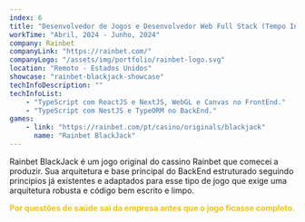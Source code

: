 ```yaml
---
index: 6
title: "Desenvolvedor de Jogos e Desenvolvedor Web Full Stack (Tempo Integral)"
workTime: "Abril, 2024 - Junho, 2024"
company: Rainbet
companyLink: "https://rainbet.com/"
companyLogo: "/assets/img/portfolio/rainbet-logo.svg"
location: "Remoto - Estados Unidos"
showcase: "rainbet-blackjack-showcase"
techInfoDescription: ""
techInfoList:
    - "TypeScript com ReactJS e NextJS, WebGL e Canvas no FrontEnd."
    - "TypeScript com NestJS e TypeORM no BackEnd."
games:
    - link: "https://rainbet.com/pt/casino/originals/blackjack"
      name: "Rainbet BlackJack"
---
```


Rainbet BlackJack é um jogo original do cassino Rainbet que comecei a produzir. Sua arquitetura e base principal do BackEnd estruturado seguindo principios já existentes e adaptados para esse tipo de jogo que exige uma arquitetura robusta e código bem escrito e limpo. 

<p style="color:#f1c40f;">
    <b>Por questões de saúde sai da empresa antes que o jogo ficasse completo.</b>
</p>